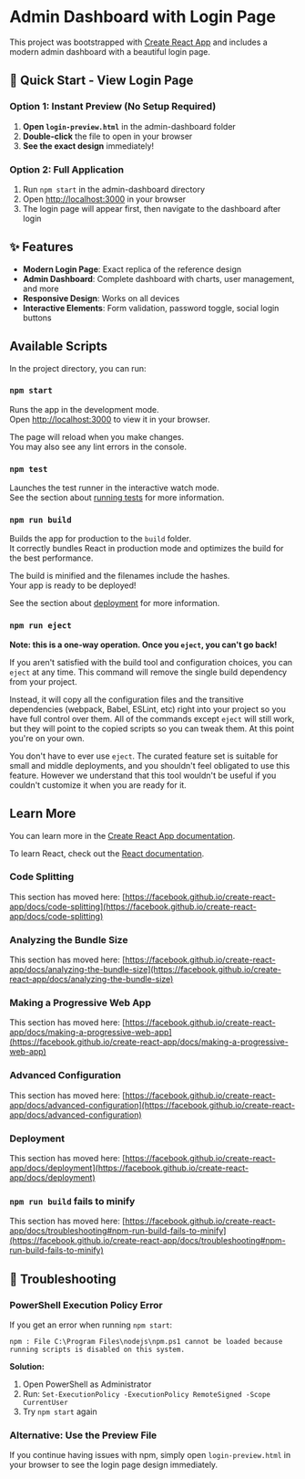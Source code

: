 # Admin Dashboard with Login Page

This project was bootstrapped with [Create React App](https://github.com/facebook/create-react-app) and includes a modern admin dashboard with a beautiful login page.

## 🚀 Quick Start - View Login Page

### Option 1: Instant Preview (No Setup Required)
1. **Open `login-preview.html`** in the admin-dashboard folder
2. **Double-click** the file to open in your browser
3. **See the exact design** immediately!

### Option 2: Full Application
1. Run `npm start` in the admin-dashboard directory
2. Open [http://localhost:3000](http://localhost:3000) in your browser
3. The login page will appear first, then navigate to the dashboard after login

## ✨ Features

- **Modern Login Page**: Exact replica of the reference design
- **Admin Dashboard**: Complete dashboard with charts, user management, and more
- **Responsive Design**: Works on all devices
- **Interactive Elements**: Form validation, password toggle, social login buttons

## Available Scripts

In the project directory, you can run:

### `npm start`

Runs the app in the development mode.\
Open [http://localhost:3000](http://localhost:3000) to view it in your browser.

The page will reload when you make changes.\
You may also see any lint errors in the console.

### `npm test`

Launches the test runner in the interactive watch mode.\
See the section about [running tests](https://facebook.github.io/create-react-app/docs/running-tests) for more information.

### `npm run build`

Builds the app for production to the `build` folder.\
It correctly bundles React in production mode and optimizes the build for the best performance.

The build is minified and the filenames include the hashes.\
Your app is ready to be deployed!

See the section about [deployment](https://facebook.github.io/create-react-app/docs/deployment) for more information.

### `npm run eject`

**Note: this is a one-way operation. Once you `eject`, you can't go back!**

If you aren't satisfied with the build tool and configuration choices, you can `eject` at any time. This command will remove the single build dependency from your project.

Instead, it will copy all the configuration files and the transitive dependencies (webpack, Babel, ESLint, etc) right into your project so you have full control over them. All of the commands except `eject` will still work, but they will point to the copied scripts so you can tweak them. At this point you're on your own.

You don't have to ever use `eject`. The curated feature set is suitable for small and middle deployments, and you shouldn't feel obligated to use this feature. However we understand that this tool wouldn't be useful if you couldn't customize it when you are ready for it.

## Learn More

You can learn more in the [Create React App documentation](https://facebook.github.io/create-react-app/docs/getting-started).

To learn React, check out the [React documentation](https://reactjs.org/).

### Code Splitting

This section has moved here: [https://facebook.github.io/create-react-app/docs/code-splitting](https://facebook.github.io/create-react-app/docs/code-splitting)

### Analyzing the Bundle Size

This section has moved here: [https://facebook.github.io/create-react-app/docs/analyzing-the-bundle-size](https://facebook.github.io/create-react-app/docs/analyzing-the-bundle-size)

### Making a Progressive Web App

This section has moved here: [https://facebook.github.io/create-react-app/docs/making-a-progressive-web-app](https://facebook.github.io/create-react-app/docs/making-a-progressive-web-app)

### Advanced Configuration

This section has moved here: [https://facebook.github.io/create-react-app/docs/advanced-configuration](https://facebook.github.io/create-react-app/docs/advanced-configuration)

### Deployment

This section has moved here: [https://facebook.github.io/create-react-app/docs/deployment](https://facebook.github.io/create-react-app/docs/deployment)

### `npm run build` fails to minify

This section has moved here: [https://facebook.github.io/create-react-app/docs/troubleshooting#npm-run-build-fails-to-minify](https://facebook.github.io/create-react-app/docs/troubleshooting#npm-run-build-fails-to-minify)

## 🔧 Troubleshooting

### PowerShell Execution Policy Error
If you get an error when running `npm start`:
```
npm : File C:\Program Files\nodejs\npm.ps1 cannot be loaded because running scripts is disabled on this system.
```

**Solution:**
1. Open PowerShell as Administrator
2. Run: `Set-ExecutionPolicy -ExecutionPolicy RemoteSigned -Scope CurrentUser`
3. Try `npm start` again

### Alternative: Use the Preview File
If you continue having issues with npm, simply open `login-preview.html` in your browser to see the login page design immediately.
